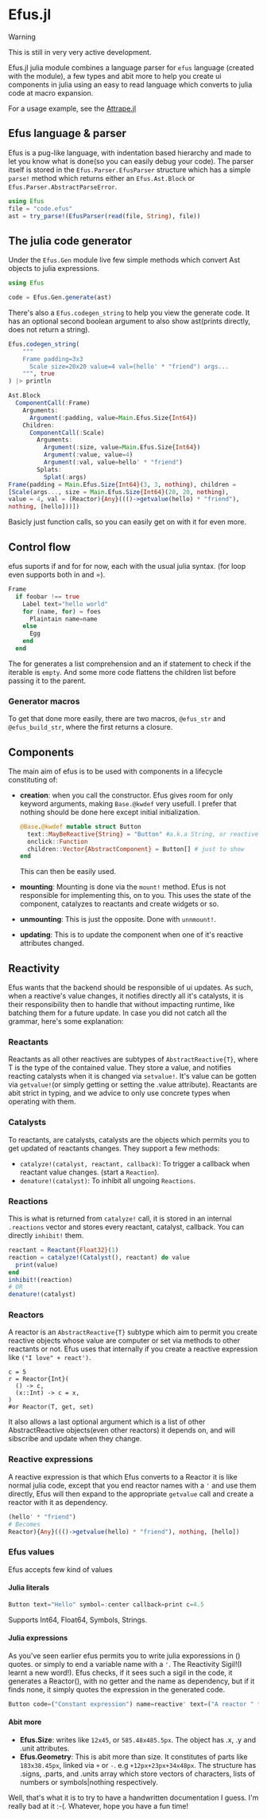 # Efus.jl

> [!WARNING]
> This is still in very very active development.

Efus.jl julia module combines a language parser for `efus` language
(created with the module), a few types and abit more to help you create ui
components in julia using an easy to read language which converts to julia code at
macro expansion.

For a usage example, see the [Attrape.jl](https://github.com/ken-morel/Attrape.jl)

## Efus language & parser

Efus is a pug-like language, with indentation based hierarchy and made to
let you know what is done(so you can easily debug your code).
The parser itself is stored in the `Efus.Parser.EfusParser` structure which
has a simple `parse!` method which returns either an `Efus.Ast.Block`
or `Efus.Parser.AbstractParseError`.

```julia
using Efus
file = "code.efus"
ast = try_parse!(EfusParser(read(file, String), file))

```

## The julia code generator

Under the `Efus.Gen` module live few simple methods which convert Ast
objects to julia expressions.

```julia
using Efus

code = Efus.Gen.generate(ast)
```

There's also a `Efus.codegen_string` to help you view the generate
code. It has an optional second boolean argument to also show
ast(prints directly, does not return a string).

```julia
Efus.codegen_string(
    """
    Frame padding=3x3
      Scale size=20x20 value=4 val=(hello' * "friend") args...
    """, true
) |> println

Ast.Block
  ComponentCall(:Frame)
    Arguments:
      Argument(:padding, value=Main.Efus.Size{Int64})
    Children:
      ComponentCall(:Scale)
        Arguments:
          Argument(:size, value=Main.Efus.Size{Int64})
          Argument(:value, value=4)
          Argument(:val, value=hello' * "friend")
        Splats:
          Splat(:args)
Frame(padding = Main.Efus.Size{Int64}(3, 3, nothing), children =
[Scale(args..., size = Main.Efus.Size{Int64}(20, 20, nothing),
value = 4, val = (Reactor){Any}((()->getvalue(hello) * "friend"),
nothing, [hello]))])
```

Basicly just function calls, so you can easily get on with it for
even more.

## Control flow

efus suports if and for for now, each with the usual julia syntax.
(for loop even supports both in and =).

```julia
Frame
  if foobar !== true
    Label text="hello world"
    for (name, for) = foes
      Plaintain name=name
    else
      Egg
    end
  end
```

The for generates a list comprehension and an if statement
to check if the iterable is `empty`. And some more code
flattens the children list before passing it to the parent.

### Generator macros

To get that done more easily, there are two macros, `@efus_str` and
`@efus_build_str`, where the first returns a closure.

## Components

The main aim of efus is to be used with components in a lifecycle
constituting of:

- **creation**: when you call the constructor. Efus gives room
  for only keyword arguments, making `Base.@kwdef` very usefull.
  I prefer that nothing should be done here except initial initialization.

  ```julia
  @Base.@kwdef mutable struct Button
    text::MayBeReactive{String} = "Button" #a.k.a String, or reactive
    onclick::Function
    children::Vector{AbstractComponent} = Button[] # just to show
  end
  ```

  This can then be easily used.

- **mounting**: Mounting is done via the `mount!` method.
  Efus is not responsible for implementing this, on to you.
  This uses the state of the component, catalyzes to reactants
  and create widgets or so.
- **unmounting**: This is just the opposite. Done with `unnmount!`.
- **updating**: This is to update the component when
  one of it's reactive attributes changed.

## Reactivity

Efus wants that the backend should be responsible of ui updates.
As such, when a reactive's value changes, it notifies directly
all it's catalysts, it is their responsibility then to
handle that without impacting runtime, like batching them
for a future update. In case you did not catch all the grammar,
here's some explanation:

### Reactants

Reactants as all other reactives are subtypes of
`AbstractReactive{T}`, where T is the type of the contained
value. They store a value, and notifies reacting
catalysts when it is changed via `setvalue!`. It's
value can be gotten via `getvalue!`(or simply getting
or setting the .value attribute).
Reactants are abit strict in typing, and we advice to only
use concrete types when operating with them.

### Catalysts

To reactants, are catalysts, catalysts are the objects
which permits you to get updated of reactants changes.
They support a few methods:

- `catalyze!(catalyst, reactant, callback)`: To trigger
  a callback when reactant value changes. (start
  a `Reaction`).
- `denature!(catalyst)`: To inhibit all ungoing
  `Reactions`.

### Reactions

This is what is returned from `catalyze!` call, it is
stored in an internal `.reactions` vector and
stores every reactant, catalyst, callback. You
can directly `inhibit!` them.

```julia
reactant = Reactant{Float32}(1)
reaction = catalyze!(Catalyst(), reactant) do value
  print(value)
end
inhibit!(reaction)
# OR
denature!(catalyst)
```

### Reactors

A reactor is an `AbstractReactive{T}` subtype which aim
to permit you create reactive objects whose value are
computer or set via methods to other reactants or not.
Efus uses that internally if you create a reactive
expression like `("I love" + react')`.

```
c = 5
r = Reactor{Int}(
  () -> c,
  (x::Int) -> c = x,
)
#or Reactor(T, get, set)
```

It also allows a last optional argument which is a list
of other AbstractReactive objects(even other reactors) it depends on,
and will sibscribe and update when they change.

### Reactive expressions

A reactive expression is that which Efus converts to a Reactor
it is like normal julia code, except that you end
reactor names with a `'` and use them directly, Efus will
then expand to the appropriate `getvalue` call and create
a reactor with it as dependency.

```julia
(hello' * "friend")
# Becomes
Reactor){Any}((()->getvalue(hello) * "friend"), nothing, [hello])
```

### Efus values

Efus accepts few kind of values

#### Julia literals

```julia
Button text="Hello" symbol=:center callback=print c=4.5
```

Supports Int64, Float64, Symbols, Strings.

#### Julia expressions

As you've seen earlier efus permits you to write julia
exporessions in () quotes. or simply to end a variable name
with a `'`. The Reactivity Sigil!(I learnt a new word!).
Efus checks, if it sees such a sigil in the code, it
generates a Reactor(), with no getter and the name
as dependency, but if it finds none, it simply
quotes the expression in the generated code.

```julia
Button code=("Constant expression") name=reactive' text=("A reactor " * here')
```

#### Abit more

- **Efus.Size**: writes like `12x45`, or `585.48x485.5px`. The object
  has .x, .y and .unit attributes.
- **Efus.Geometry**: This is abit more than size. It constitutes
  of parts like `183x38.45px`, linked via `+` or `-`.
  e.g `+12px+23px+34x48px`. The structure has .signs, .parts, and .units
  array which store vectors of characters, lists of numbers or symbols|nothing respectively.

Well, that's what it is to try to have a handwritten documentation I guess. I'm really
bad at it :-(. Whatever, hope you have a fun time!
